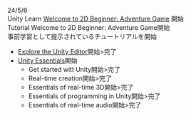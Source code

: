 24/5/6  
Unity Learn [Welcome to 2D Beginner: Adventure Game](https://learn.unity.com/tutorial/welcome-to-2d-beginner-adventure-game?uv=2022.3&courseId=64774201edbc2a1638d25d18#) 開始  
Tutorial Welcome to 2D Beginner: Adventure Game開始  
事前学習として提示されているチュートリアルを開始  
- [Explore the Unity Editor](https://learn.unity.com/tutorial/explore-the-unity-editor-1?uv=2021.3)開始>完了  
- [Unity Essentials](https://learn.unity.com/pathway/unity-essentials)開始  
    - Get started witt Unity開始>完了  
    - Real-time creation開始>完了  
    - Essentials of real-time 3D開始>完了
    - Essentials of programming in Unity開始>完了  
    - Essentials of real-time audio開始>完了